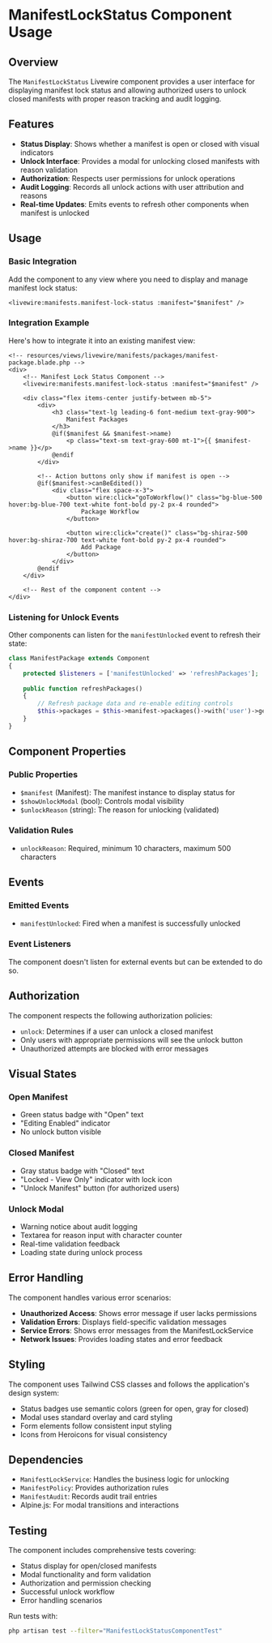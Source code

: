 # ManifestLockStatus Component Usage

## Overview

The `ManifestLockStatus` Livewire component provides a user interface for displaying manifest lock status and allowing authorized users to unlock closed manifests with proper reason tracking and audit logging.

## Features

- **Status Display**: Shows whether a manifest is open or closed with visual indicators
- **Unlock Interface**: Provides a modal for unlocking closed manifests with reason validation
- **Authorization**: Respects user permissions for unlock operations
- **Audit Logging**: Records all unlock actions with user attribution and reasons
- **Real-time Updates**: Emits events to refresh other components when manifest is unlocked

## Usage

### Basic Integration

Add the component to any view where you need to display and manage manifest lock status:

```blade
<livewire:manifests.manifest-lock-status :manifest="$manifest" />
```

### Integration Example

Here's how to integrate it into an existing manifest view:

```blade
<!-- resources/views/livewire/manifests/packages/manifest-package.blade.php -->
<div>
    <!-- Manifest Lock Status Component -->
    <livewire:manifests.manifest-lock-status :manifest="$manifest" />
    
    <div class="flex items-center justify-between mb-5">
        <div>
            <h3 class="text-lg leading-6 font-medium text-gray-900">
                Manifest Packages
            </h3>
            @if($manifest && $manifest->name)
                <p class="text-sm text-gray-600 mt-1">{{ $manifest->name }}</p>
            @endif
        </div>

        <!-- Action buttons only show if manifest is open -->
        @if($manifest->canBeEdited())
            <div class="flex space-x-3">
                <button wire:click="goToWorkflow()" class="bg-blue-500 hover:bg-blue-700 text-white font-bold py-2 px-4 rounded">
                    Package Workflow
                </button>

                <button wire:click="create()" class="bg-shiraz-500 hover:bg-shiraz-700 text-white font-bold py-2 px-4 rounded">
                    Add Package
                </button>
            </div>
        @endif
    </div>
    
    <!-- Rest of the component content -->
</div>
```

### Listening for Unlock Events

Other components can listen for the `manifestUnlocked` event to refresh their state:

```php
class ManifestPackage extends Component
{
    protected $listeners = ['manifestUnlocked' => 'refreshPackages'];
    
    public function refreshPackages()
    {
        // Refresh package data and re-enable editing controls
        $this->packages = $this->manifest->packages()->with('user')->get();
    }
}
```

## Component Properties

### Public Properties

- `$manifest` (Manifest): The manifest instance to display status for
- `$showUnlockModal` (bool): Controls modal visibility
- `$unlockReason` (string): The reason for unlocking (validated)

### Validation Rules

- `unlockReason`: Required, minimum 10 characters, maximum 500 characters

## Events

### Emitted Events

- `manifestUnlocked`: Fired when a manifest is successfully unlocked

### Event Listeners

The component doesn't listen for external events but can be extended to do so.

## Authorization

The component respects the following authorization policies:

- `unlock`: Determines if a user can unlock a closed manifest
- Only users with appropriate permissions will see the unlock button
- Unauthorized attempts are blocked with error messages

## Visual States

### Open Manifest
- Green status badge with "Open" text
- "Editing Enabled" indicator
- No unlock button visible

### Closed Manifest
- Gray status badge with "Closed" text
- "Locked - View Only" indicator with lock icon
- "Unlock Manifest" button (for authorized users)

### Unlock Modal
- Warning notice about audit logging
- Textarea for reason input with character counter
- Real-time validation feedback
- Loading state during unlock process

## Error Handling

The component handles various error scenarios:

- **Unauthorized Access**: Shows error message if user lacks permissions
- **Validation Errors**: Displays field-specific validation messages
- **Service Errors**: Shows error messages from the ManifestLockService
- **Network Issues**: Provides loading states and error feedback

## Styling

The component uses Tailwind CSS classes and follows the application's design system:

- Status badges use semantic colors (green for open, gray for closed)
- Modal uses standard overlay and card styling
- Form elements follow consistent input styling
- Icons from Heroicons for visual consistency

## Dependencies

- `ManifestLockService`: Handles the business logic for unlocking
- `ManifestPolicy`: Provides authorization rules
- `ManifestAudit`: Records audit trail entries
- Alpine.js: For modal transitions and interactions

## Testing

The component includes comprehensive tests covering:

- Status display for open/closed manifests
- Modal functionality and form validation
- Authorization and permission checking
- Successful unlock workflow
- Error handling scenarios

Run tests with:
```bash
php artisan test --filter="ManifestLockStatusComponentTest"
```